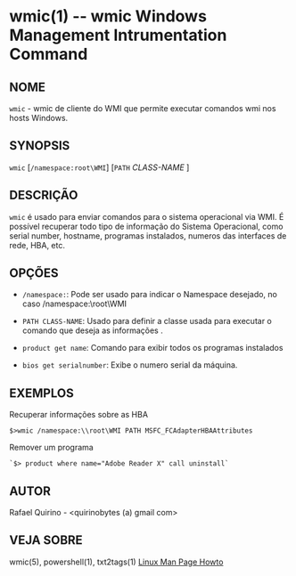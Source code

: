 wmic(1) -- wmic Windows Management Intrumentation Command
===============================================

NOME
----

`wmic` - wmic de cliente do WMI que permite executar comandos wmi nos hosts Windows.

SYNOPSIS
--------

`wmic` [`/namespace:root\WMI`] [`PATH` *CLASS-NAME* ] 

DESCRIÇÃO
---------

`wmic` é usado para enviar comandos para o sistema operacional via WMI.
É possível recuperar todo tipo de informação do Sistema Operacional, como serial number, hostname, programas instalados, numeros das interfaces de rede, HBA, etc.

OPÇÕES
------

* `/namespace:`:
  Pode ser usado para indicar o Namespace desejado, no caso /namespace:\\root\WMI

* `PATH CLASS-NAME`:
  Usado para definir a classe usada para executar o comando que deseja as informações .

* `product get name`:
  Comando para exibir todos os programas instalados

* `bios get serialnumber`:
  Exibe o numero serial da máquina.


EXEMPLOS
--------

Recuperar informações sobre as HBA

   `$>wmic /namespace:\\root\WMI PATH MSFC_FCAdapterHBAAttributes`

Remover um programa

    `$> product where name="Adobe Reader X" call uninstall`

AUTOR
-----

Rafael Quirino - <quirinobytes (a) gmail com>

VEJA SOBRE
----------

wmic(5), powershell(1), txt2tags(1) [Linux Man Page Howto](
http://www.schweikhardt.net/man_page_howto.html)
